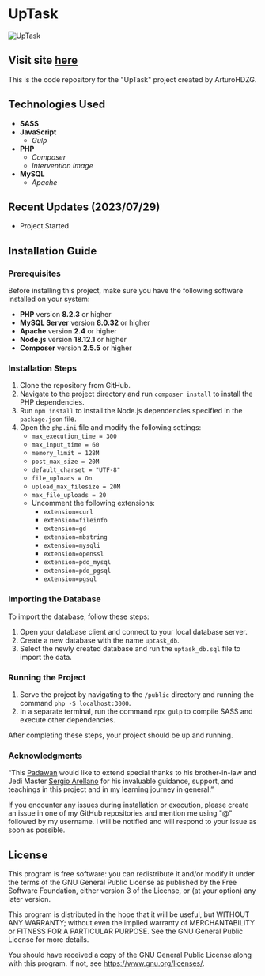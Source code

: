# UpTask

![UpTask](https://user-images.githubusercontent.com/110303654/198379154-e89be033-364a-4d31-a582-0af4a3bf55c3.png)

## Visit site [here](https://)

This is the code repository for the "UpTask" project created by ArturoHDZG.

## Technologies Used

- **SASS**
- **JavaScript**
  - *Gulp*
- **PHP**
  - *Composer*
  - *Intervention Image*
- **MySQL**
  - *Apache*

## Recent Updates (2023/07/29)

- Project Started

## Installation Guide

### Prerequisites

Before installing this project, make sure you have the following software installed on your system:

- **PHP** version **8.2.3** or higher
- **MySQL Server** version **8.0.32** or higher
- **Apache** version **2.4** or higher
- **Node.js** version **18.12.1** or higher
- **Composer** version **2.5.5** or higher

### Installation Steps

1. Clone the repository from GitHub.
2. Navigate to the project directory and run `composer install` to install the PHP dependencies.
3. Run `npm install` to install the Node.js dependencies specified in the `package.json` file.
4. Open the `php.ini` file and modify the following settings:
    - `max_execution_time = 300`
    - `max_input_time = 60`
    - `memory_limit = 128M`
    - `post_max_size = 20M`
    - `default_charset = "UTF-8"`
    - `file_uploads = On`
    - `upload_max_filesize = 20M`
    - `max_file_uploads = 20`
    - Uncomment the following extensions:
        - `extension=curl`
        - `extension=fileinfo`
        - `extension=gd`
        - `extension=mbstring`
        - `extension=mysqli`
        - `extension=openssl`
        - `extension=pdo_mysql`
        - `extension=pdo_pgsql`
        - `extension=pgsql`

### Importing the Database

To import the database, follow these steps:

1. Open your database client and connect to your local database server.
2. Create a new database with the name `uptask_db`.
3. Select the newly created database and run the `uptask_db.sql` file to import the data.

### Running the Project

1. Serve the project by navigating to the `/public` directory and running the command `php -S localhost:3000`.
2. In a separate terminal, run the command `npx gulp` to compile SASS and execute other dependencies.

After completing these steps, your project should be up and running.

### Acknowledgments

“This [Padawan](https://github.com/ArturoHDZG) would like to extend special thanks to his brother-in-law and Jedi Master [Sergio Arellano](https://github.com/sarellanomx) for his invaluable guidance, support, and teachings in this project and in my learning journey in general.”

If you encounter any issues during installation or execution, please create an issue in one of my GitHub repositories and mention me using "@" followed by my username. I will be notified and will respond to your issue as soon as possible.

## License

This program is free software: you can redistribute it and/or modify it under the terms of the GNU General Public License as published by the Free Software Foundation, either version 3 of the License, or (at your option) any later version.

This program is distributed in the hope that it will be useful, but WITHOUT ANY WARRANTY; without even the implied warranty of MERCHANTABILITY or FITNESS FOR A PARTICULAR PURPOSE. See the GNU General Public License for more details.

You should have received a copy of the GNU General Public License along with this program. If not, see <https://www.gnu.org/licenses/>.
